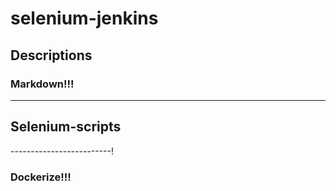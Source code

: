 # selenium-jenkins
## Descriptions
### Markdown!!!
-------------------------
## Selenium-scripts
-------------------------!
### Dockerize!!!

